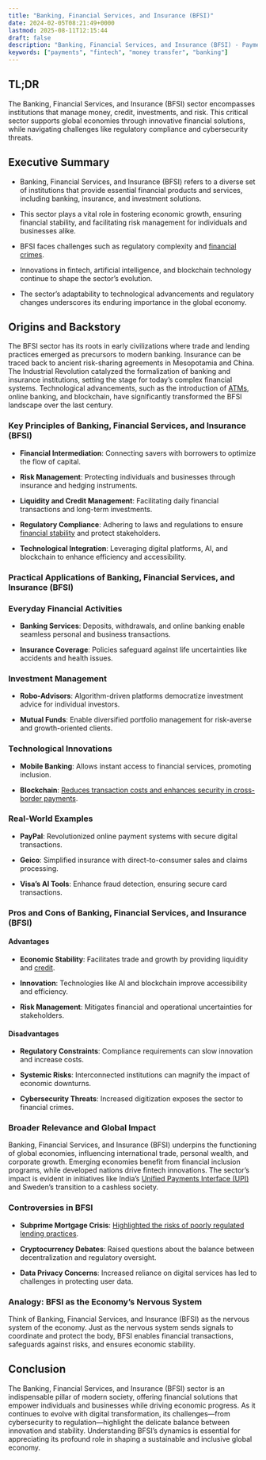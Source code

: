 ```yaml
---
title: "Banking, Financial Services, and Insurance (BFSI)"
date: 2024-02-05T08:21:49+0000
lastmod: 2025-08-11T12:15:44
draft: false
description: "Banking, Financial Services, and Insurance (BFSI) - Payment industry knowledge and insights"
keywords: ["payments", "fintech", "money transfer", "banking"]
---
```


## TL;DR

The Banking, Financial Services, and Insurance (BFSI) sector encompasses institutions that manage money, credit, investments, and risk. This critical sector supports global economies through innovative financial solutions, while navigating challenges like regulatory compliance and cybersecurity threats.

## Executive Summary

- Banking, Financial Services, and Insurance (BFSI) refers to a diverse set of institutions that provide essential financial products and services, including banking, insurance, and investment solutions.

- This sector plays a vital role in fostering economic growth, ensuring financial stability, and facilitating risk management for individuals and businesses alike.

- BFSI faces challenges such as regulatory complexity and [financial crimes](https://faisalkhanllc.xyz/resources/payments-wiki/f/financial-crimes/).

- Innovations in fintech, artificial intelligence, and blockchain technology continue to shape the sector’s evolution.

- The sector’s adaptability to technological advancements and regulatory changes underscores its enduring importance in the global economy.

## Origins and Backstory

The BFSI sector has its roots in early civilizations where trade and lending practices emerged as precursors to modern banking. Insurance can be traced back to ancient risk-sharing agreements in Mesopotamia and China. The Industrial Revolution catalyzed the formalization of banking and insurance institutions, setting the stage for today’s complex financial systems. Technological advancements, such as the introduction of [ATMs](https://faisalkhanllc.xyz/resources/payments-wiki/a/automated-teller-machine-atm/), online banking, and blockchain, have significantly transformed the BFSI landscape over the last century.

### Key Principles of Banking, Financial Services, and Insurance (BFSI)

- **Financial Intermediation**: Connecting savers with borrowers to optimize the flow of capital.

- **Risk Management**: Protecting individuals and businesses through insurance and hedging instruments.

- **Liquidity and Credit Management**: Facilitating daily financial transactions and long-term investments.

- **Regulatory Compliance**: Adhering to laws and regulations to ensure [financial stability](https://faisalkhanllc.xyz/resources/payments-wiki/f/financial-stability/) and protect stakeholders.

- **Technological Integration**: Leveraging digital platforms, AI, and blockchain to enhance efficiency and accessibility.

### Practical Applications of Banking, Financial Services, and Insurance (BFSI)

### Everyday Financial Activities

- **Banking Services**: Deposits, withdrawals, and online banking enable seamless personal and business transactions.

- **Insurance Coverage**: Policies safeguard against life uncertainties like accidents and health issues.

### Investment Management

- **Robo-Advisors**: Algorithm-driven platforms democratize investment advice for individual investors.

- **Mutual Funds**: Enable diversified portfolio management for risk-averse and growth-oriented clients.

### Technological Innovations

- **Mobile Banking**: Allows instant access to financial services, promoting inclusion.

- **Blockchain**: [Reduces transaction costs and enhances security in cross-border payments](https://faisalkhanllc.xyz/resources/payments-wiki/b/blockchain/).

### Real-World Examples

- **PayPal**: Revolutionized online payment systems with secure digital transactions.

- **Geico**: Simplified insurance with direct-to-consumer sales and claims processing.

- **Visa’s AI Tools**: Enhance fraud detection, ensuring secure card transactions.

### Pros and Cons of Banking, Financial Services, and Insurance (BFSI)

#### Advantages

- **Economic Stability**: Facilitates trade and growth by providing liquidity and [credit](https://faisalkhanllc.xyz/resources/payments-wiki/c/credit/).

- **Innovation**: Technologies like AI and blockchain improve accessibility and efficiency.

- **Risk Management**: Mitigates financial and operational uncertainties for stakeholders.

#### Disadvantages

- **Regulatory Constraints**: Compliance requirements can slow innovation and increase costs.

- **Systemic Risks**: Interconnected institutions can magnify the impact of economic downturns.

- **Cybersecurity Threats**: Increased digitization exposes the sector to financial crimes.

### Broader Relevance and Global Impact

Banking, Financial Services, and Insurance (BFSI) underpins the functioning of global economies, influencing international trade, personal wealth, and corporate growth. Emerging economies benefit from financial inclusion programs, while developed nations drive fintech innovations. The sector’s impact is evident in initiatives like India’s [Unified Payments Interface (UPI)](https://faisalkhanllc.xyz/resources/payments-wiki/u/unified-payments-interface-upi/) and Sweden’s transition to a cashless society.

### Controversies in BFSI

- **Subprime Mortgage Crisis**: [Highlighted the risks of poorly regulated lending practices](https://faisalkhanllc.xyz/resources/payments-wiki/s/sub-prime-mortgages/).

- **Cryptocurrency Debates**: Raised questions about the balance between decentralization and regulatory oversight.

- **Data Privacy Concerns**: Increased reliance on digital services has led to challenges in protecting user data.

### Analogy: BFSI as the Economy’s Nervous System

Think of Banking, Financial Services, and Insurance (BFSI) as the nervous system of the economy. Just as the nervous system sends signals to coordinate and protect the body, BFSI enables financial transactions, safeguards against risks, and ensures economic stability.

## Conclusion

The Banking, Financial Services, and Insurance (BFSI) sector is an indispensable pillar of modern society, offering financial solutions that empower individuals and businesses while driving economic progress. As it continues to evolve with digital transformation, its challenges—from cybersecurity to regulation—highlight the delicate balance between innovation and stability. Understanding BFSI’s dynamics is essential for appreciating its profound role in shaping a sustainable and inclusive global economy.